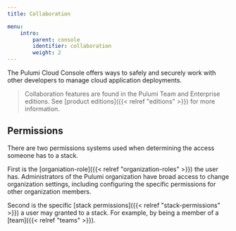 ```yaml
---
title: Collaboration

menu:
    intro:
        parent: console
        identifier: collaboration
        weight: 2
---
```


The Pulumi Cloud Console offers ways to safely and securely work with other developers to
manage cloud application deployments.

> Collaboration features are found in the Pulumi Team and Enterprise editions. See
> [product editions]({{< relref "editions" >}}) for more information.

## Permissions

There are two permissions systems used when determining the access someone has to a stack.

First is the [organiation-role]({{< relref "organization-roles" >}}) the user has. Administrators
of the Pulumi organization have broad access to change organization settings, including configuring
the specific permissions for other organization members.

Second is the specific [stack permissions]({{< relref "stack-permissions" >}}) a user may
granted to a stack. For example, by being a member of a [team]({{< relref "teams" >}}).
